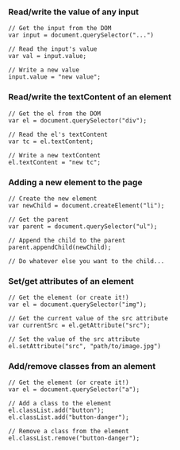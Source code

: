 ### Read/write the value of any input

```
// Get the input from the DOM
var input = document.querySelector("...")

// Read the input's value
var val = input.value;

// Write a new value
input.value = "new value";
```

### Read/write the textContent of an element

```
// Get the el from the DOM
var el = document.querySelector("div");

// Read the el's textContent
var tc = el.textContent;

// Write a new textContent
el.textContent = "new tc";
```

### Adding a new element to the page

```
// Create the new element
var newChild = document.createElement("li");

// Get the parent
var parent = document.querySelector("ul");

// Append the child to the parent
parent.appendChild(newChild);

// Do whatever else you want to the child...
```

### Set/get attributes of an element

```
// Get the element (or create it!)
var el = document.querySelector("img");

// Get the current value of the src attribute
var currentSrc = el.getAttribute("src");

// Set the value of the src attribute
el.setAttribute("src", "path/to/image.jpg")
```

### Add/remove classes from an alement

```
// Get the element (or create it!)
var el = document.querySelector("a");

// Add a class to the element
el.classList.add("button");
el.classList.add("button-danger");

// Remove a class from the element
el.classList.remove("button-danger");
```
